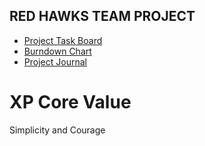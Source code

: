 ## RED HAWKS TEAM PROJECT

- [Project Task Board](https://github.com/gopinathsjsu/team-project-red-hawks/projects/1)
- [Burndown Chart](https://docs.google.com/spreadsheets/d/1Wyizl0sSDdajGm16jL3CTi_orAKWzwJksaXJzimVuZo/edit?usp=sharing)
- [Project Journal](https://docs.google.com/document/d/1i2I3jowPP4P0OS4fBY3162NWzORv0WgFQNjqTs0u2DM/edit?usp=sharing)

# XP Core Value
Simplicity and Courage

